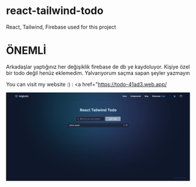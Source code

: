 # react-tailwind-todo
React, Tailwind, Firebase used for this project

# ÖNEMLİ

Arkadaşlar yaptığınız her değişiklik firebase de db ye kaydoluyor. Kişiye özel bir todo değil henüz eklemedim. Yalvarıyorum saçma sapan şeyler yazmayın


You can visit my website :) : <a href="https://todo-41ad3.web.app/</a>

![](https://github.com/tolgazorlu/react-tailwind-todo/blob/main/todo.gif)

